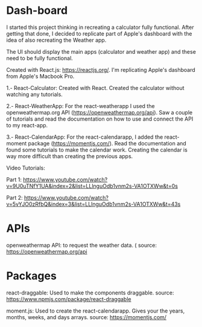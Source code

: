 # Dash-board

I started this project thinking in recreating a calculator fully functional. After getting that done, I decided to replicate part of Apple's dashboard with the idea of also recreating the Weather app. 

The UI should display the main apps (calculator and weather app) and these need to be fully functional.

Created with React.js: https://reactjs.org/.
I'm replicating Apple's dashboard from Apple's Macbook Pro.

1.- React-Calculator: Created with React. Created the calculator without watching any tutorials.

2.- React-WeatherApp: For the react-weatherapp I used the openweathermap.org API (https://openweathermap.org/api). Saw a couple of tutorials and read the documentation on how to use and connect the API to my react-app.

3.- React-CalendarApp: For the react-calendarapp, I added the react-moment package (https://momentjs.com/).
Read the documentation and found some tutorials to make the calendar work. Creating the calendar is way more difficult than creating the previous apps.

Video Tutorials: 

Part 1: https://www.youtube.com/watch?v=9U0uTNfY1UA&index=2&list=LLlnguOdb1vnm2s-VA1OTXWw&t=0s

Part 2: https://www.youtube.com/watch?v=5vYJO0zRfbQ&index=3&list=LLlnguOdb1vnm2s-VA1OTXWw&t=43s

# APIs
 openweathermap API: to request the weather data. (
 source: https://openweathermap.org/api



# Packages

react-draggable: Used to make the components draggable. 
source: https://www.npmjs.com/package/react-draggable

moment.js: Used to create the react-calendarapp. Gives your the years, months, weeks, and days arrays.
source: https://momentjs.com/


